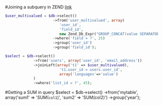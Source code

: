 #Joining a subquery in ZEND
[link](http://stackoverflow.com/questions/4715718/how-can-i-join-a-subquery-using-zend-db-select)
```php
$user_multivalued = $db->select()
                      ->from('user_multivalued', array(
                         'user_id',
                         'field_id',
                         new Zend_Db_Expr("GROUP_CONCAT(value SEPARATOR ',') AS value"))),
                      ->where('field = ?', 25)
                      ->group('user_id')
                      ->group('field_id');      

$select = $db->select()
             ->from('users', array('user_id', 'email_address'))
             ->joinLeft(array('t1' => $user_multivalued),
                         't1.user_id = users.user_id',
                         array('languages'=>'value')
             )
             ->where('list_id = ?', 45);
```

#Getting a SUM in query
$select = $db->select()
    ->from('mytable', array('sum1' => 'SUM(`col1`)', 'sum2' => 'SUM(col2)')
    ->group('year');